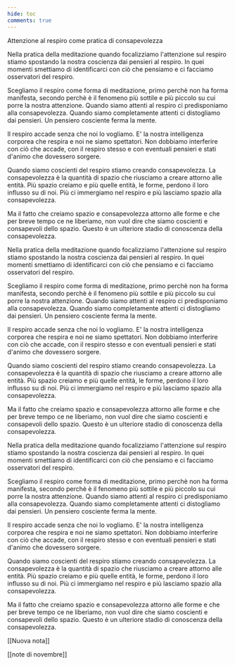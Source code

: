 ```yaml
---
hide: toc
comments: true
---
```


Attenzione al respiro come pratica di consapevolezza

Nella pratica della meditazione quando focalizziamo l'attenzione sul respiro stiamo spostando la nostra coscienza dai pensieri al respiro. In quei momenti smettiamo di identificarci con ciò che pensiamo e ci facciamo osservatori del respiro.

Scegliamo il respiro come forma di meditazione, primo perchè non ha forma manifesta, secondo perchè è il fenomeno più sottile e più piccolo su cui porre la nostra attenzione. Quando siamo attenti al respiro ci predisponiamo alla consapevolezza. Quando siamo completamente attenti ci distogliamo dai pensieri. Un pensiero cosciente ferma la mente.

Il respiro accade senza che noi lo vogliamo. E' la nostra intelligenza corporea che respira e noi ne siamo spettatori. Non dobbiamo interferire con ciò che accade, con il respiro stesso e con eventuali pensieri e stati d'animo che dovessero sorgere.

Quando siamo coscienti del respiro stiamo creando consapevolezza. La consapevolezza è la quantità di spazio che riusciamo a creare attorno alle entità. Più spazio creiamo e più quelle entità, le forme, perdono il loro influsso su di noi. Più ci immergiamo nel respiro e più lasciamo spazio alla consapevolezza. 

Ma il fatto che creiamo spazio e consapevolezza attorno alle forme e che per breve tempo ce ne liberiamo, non vuol dire che siamo coscienti e consapevoli dello spazio. Questo è un ulteriore stadio di conoscenza della consapevolezza.

Nella pratica della meditazione quando focalizziamo l'attenzione sul respiro stiamo spostando la nostra coscienza dai pensieri al respiro. In quei momenti smettiamo di identificarci con ciò che pensiamo e ci facciamo osservatori del respiro.

Scegliamo il respiro come forma di meditazione, primo perchè non ha forma manifesta, secondo perchè è il fenomeno più sottile e più piccolo su cui porre la nostra attenzione. Quando siamo attenti al respiro ci predisponiamo alla consapevolezza. Quando siamo completamente attenti ci distogliamo dai pensieri. Un pensiero cosciente ferma la mente.

Il respiro accade senza che noi lo vogliamo. E' la nostra intelligenza corporea che respira e noi ne siamo spettatori. Non dobbiamo interferire con ciò che accade, con il respiro stesso e con eventuali pensieri e stati d'animo che dovessero sorgere.

Quando siamo coscienti del respiro stiamo creando consapevolezza. La consapevolezza è la quantità di spazio che riusciamo a creare attorno alle entità. Più spazio creiamo e più quelle entità, le forme, perdono il loro influsso su di noi. Più ci immergiamo nel respiro e più lasciamo spazio alla consapevolezza. 

Ma il fatto che creiamo spazio e consapevolezza attorno alle forme e che per breve tempo ce ne liberiamo, non vuol dire che siamo coscienti e consapevoli dello spazio. Questo è un ulteriore stadio di conoscenza della consapevolezza.

Nella pratica della meditazione quando focalizziamo l'attenzione sul respiro stiamo spostando la nostra coscienza dai pensieri al respiro. In quei momenti smettiamo di identificarci con ciò che pensiamo e ci facciamo osservatori del respiro.

Scegliamo il respiro come forma di meditazione, primo perchè non ha forma manifesta, secondo perchè è il fenomeno più sottile e più piccolo su cui porre la nostra attenzione. Quando siamo attenti al respiro ci predisponiamo alla consapevolezza. Quando siamo completamente attenti ci distogliamo dai pensieri. Un pensiero cosciente ferma la mente.

Il respiro accade senza che noi lo vogliamo. E' la nostra intelligenza corporea che respira e noi ne siamo spettatori. Non dobbiamo interferire con ciò che accade, con il respiro stesso e con eventuali pensieri e stati d'animo che dovessero sorgere.

Quando siamo coscienti del respiro stiamo creando consapevolezza. La consapevolezza è la quantità di spazio che riusciamo a creare attorno alle entità. Più spazio creiamo e più quelle entità, le forme, perdono il loro influsso su di noi. Più ci immergiamo nel respiro e più lasciamo spazio alla consapevolezza. 

Ma il fatto che creiamo spazio e consapevolezza attorno alle forme e che per breve tempo ce ne liberiamo, non vuol dire che siamo coscienti e consapevoli dello spazio. Questo è un ulteriore stadio di conoscenza della consapevolezza.

[[Nuova nota]]

[[note di novembre]]